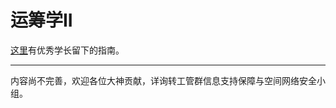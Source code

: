# 运筹学II

[这里](https://njuwallspider.github.io/IECourseGuide/%E4%B8%93%E4%B8%9A%E6%A0%B8%E5%BF%83%E8%AF%BE/%E8%BF%90%E7%AD%B9%E5%AD%A6%E2%85%A1/)有优秀学长留下的指南。

---

内容尚不完善，欢迎各位大神贡献，详询转工管群信息支持保障与空间网络安全小组。
